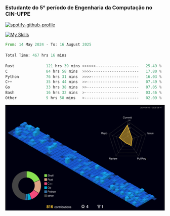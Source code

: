 
### Estudante do 5° período de Engenharia da Computação no CIN-UFPE

[![spotify-github-profile](https://spotify-github-profile.kittinanx.com/api/view?uid=21nggge2ld354asa4l3xoze2q&cover_image=true&theme=novatorem&show_offline=false&background_color=000000&interchange=true&bar_color=53b14f&bar_color_cover=true)](https://github.com/kittinan/spotify-github-profile)


[![My Skills](https://skillicons.dev/icons?i=c,cpp,rust,py,java,neovim&theme=dark)](https://skillicons.dev)

<!--START_SECTION:waka-->

```rust
From: 14 May 2024 - To: 16 August 2025

Total Time: 467 hrs 16 mins

Rust              121 hrs 39 mins >>>>>>-------------------   25.49 %
C                 84 hrs 58 mins  >>>>---------------------   17.80 %
Python            76 hrs 31 mins  >>>>---------------------   16.03 %
C++               35 hrs 44 mins  >>-----------------------   07.49 %
Go                33 hrs 38 mins  >>-----------------------   07.05 %
Bash              16 hrs 32 mins  >------------------------   03.46 %
Other             9 hrs 58 mins   >------------------------   02.09 %
```

<!--END_SECTION:waka-->

![](./profile-3d-contrib/profile-night-view.svg)
